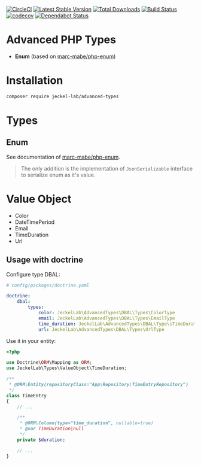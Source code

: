 [![CircleCI](https://circleci.com/gh/Jeckel-Lab/advanced-types.svg?style=svg)](https://circleci.com/gh/Jeckel-Lab/advanced-types)
[![Latest Stable Version](https://poser.pugx.org/jeckel-lab/advanced-types/v/stable)](https://packagist.org/packages/jeckel-lab/advanced-types) [![Total Downloads](https://poser.pugx.org/jeckel-lab/advanced-types/downloads)](https://packagist.org/packages/jeckel-lab/advanced-types)
[![Build Status](https://travis-ci.org/Jeckel-Lab/advanced-types.svg?branch=master)](https://travis-ci.org/Jeckel-Lab/advanced-types)
[![codecov](https://codecov.io/gh/jeckel-lab/advanced-types/branch/master/graph/badge.svg)](https://codecov.io/gh/jeckel-lab/advanced-types)
[![Dependabot Status](https://api.dependabot.com/badges/status?host=github&repo=Jeckel-Lab/advanced-types)](https://dependabot.com)

# Advanced PHP Types

- **Enum** (based on [marc-mabe/php-enum](https://github.com/marc-mabe/php-enum))

# Installation

```bash
composer require jeckel-lab/advanced-types
```

# Types

## Enum

See documentation of [marc-mabe/php-enum](https://github.com/marc-mabe/php-enum).

> The only addition is the implementation of `JsonSerializable` interface to serialize enum as it's value.

# Value Object

- Color
- DateTimePeriod
- Email
- TimeDuration
- Url

## Usage with doctrine

Configure type DBAL:

```yaml
# config/packages/doctrine.yaml

doctrine:
    dbal:
        types:
            color: JeckelLab\AdvancedTypes\DBAL\Types\ColorType
            email: JeckelLab\AdvancedTypes\DBAL\Types\EmailType
            time_duration: JeckelLab\AdvancedTypes\DBAL\Type\sTimeDurationType
            url: JeckelLab\AdvancedTypes\DBAL\Types\UrlType
```

Use it in your entity:

```php
<?php

use Doctrine\ORM\Mapping as ORM;
use JeckelLab\Types\ValueObject\TimeDuration;

/**
 * @ORM\Entity(repositoryClass="App\Repository\TimeEntryRepository")
 */
class TimeEntry
{
    // ...

    /**
     * @ORM\Column(type="time_duration", nullable=true)
     * @var TimeDuration|null
     */
    private $duration;

    // ...
}
```
